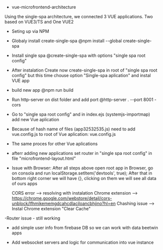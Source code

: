 - vue-microfrontend-architecture

Using the single-spa architecture, we connected 3 VUE applications. Two based on VUE3/TS and One VUE2

- Seting up via NPM

- Globaly install create-single-spa @npm install --global create-single-spa
- Install single spa @create-single-spa with options "single spa root config"
- After instalation Create now create-single-spa in root of "single spa root config" but this time chouse option "Single-spa aplication" and instal VUE app
- build new app @npm run build
- Run http-server on dist folder and add port @http-server . --port 8001 -cors
- Go to "single spa root config" and in index.ejs (systemjs-importmap) add new Vue aplication

  <script type="systemjs-importmap">
    {
      "imports": {
        "@single-spa/root-config": "//localhost:9000/app-root-config.js",
        "@app1/vue3-app1": "http://localhost:8001/js/app.js",
      }
    }
  </script>

- Because of hash name of files (app32532535.js) need to add vue.config.js to root of Vue aplication:
  vue.config.js

- The same proces for other Vue aplications
- afterr adding new applications set router in "single spa root config" in file "microfrontend-layout.html"

- Issue with Browser:
  After all steps above open root app in Browser, go on consola and run localStorage.setItem('devtools', true);
  After that in bottom right corner we will have {}, clicking on them we will see all data of ours apps

  CORS error --> resolving with instalation Chrome extension --> https://chrome.google.com/webstore/detail/cors-unblock/lfhmikememgdcahcdlaciloancbhjino?hl=en
  Chashing issue --> Instal Chrome extension "Clear Cache"

-Router issue - still working

- add simple user info from firebase DB so we can work with data beetwin apps

- Add websocket servers and logic for communication into vue instance
